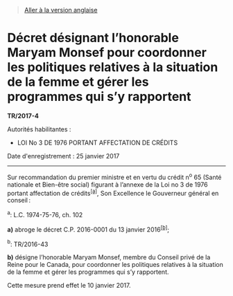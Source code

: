 > [Aller à la version anglaise](/en/Regulations/Statutory%20Instruments/2017/4.md)

# Décret désignant l’honorable Maryam Monsef pour coordonner les politiques relatives à la situation de la femme et gérer les programmes qui s’y rapportent

**TR/2017-4**

Autorités habilitantes : 
- LOI No 3 DE 1976 PORTANT AFFECTATION DE CRÉDITS

Date d'enregistrement : 25 janvier 2017

----------

Sur recommandation du premier ministre et en vertu du crédit n<sup>o</sup> 65 (Santé nationale et Bien-être social) figurant à l’annexe de la Loi no 3 de 1976 portant affectation de crédits<sup><a href='#nbp_81000-3-1361_hq_18320'>[a]</a></sup>, Son Excellence le Gouverneur général en conseil :

<a name='nbp_81000-3-1361_hq_18320'><sup>a</sup></a>: L.C. 1974-75-76, ch. 102<br />

**a)** abroge le décret C.P. 2016-0001 du 13 janvier 2016<sup><a href='#nbp_81000-3-1361_hq_18321'>[b]</a></sup>;

<a name='nbp_81000-3-1361_hq_18321'><sup>b</sup></a>: TR/2016-43<br />



**b)** désigne l’honorable Maryam Monsef, membre du Conseil privé de la Reine pour le Canada, pour coordonner les politiques relatives à la situation de la femme et gérer les programmes qui s’y rapportent.



Cette mesure prend effet le 10 janvier 2017.


